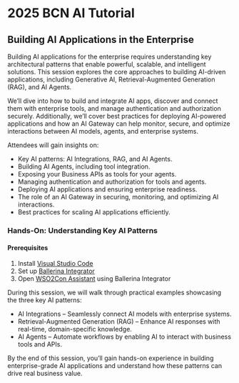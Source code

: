 # 2025 BCN AI Tutorial

## Building AI Applications in the Enterprise

Building AI applications for the enterprise requires understanding key architectural patterns that enable powerful, scalable, and intelligent solutions. This session explores the core approaches to building AI-driven applications, including Generative AI, Retrieval-Augmented Generation (RAG), and AI Agents.

We’ll dive into how to build and integrate AI apps, discover and connect them with enterprise tools, and manage authentication and authorization securely. Additionally, we’ll cover best practices for deploying AI-powered applications and how an AI Gateway can help monitor, secure, and optimize interactions between AI models, agents, and enterprise systems.

Attendees will gain insights on:
- Key AI patterns: AI Integrations, RAG, and AI Agents.
- Building AI Agents, including tool integration.
- Exposing your Business APIs as tools for your agents.
- Managing authentication and authorization for tools and agents.
- Deploying AI applications and ensuring enterprise readiness.
- The role of an AI Gateway in securing, monitoring, and optimizing AI interactions.
- Best practices for scaling AI applications efficiently.

### Hands-On: Understanding Key AI Patterns

#### Prerequisites

1) Install [Visual Studio Code]((https://code.visualstudio.com/))
2) Set up [Ballerina Integrator](https://wso2.github.io/docs-bi/get-started/quick-start-guide/)
3) Open [WSO2Con Assistant](/wso2con_chat_assistant/) using Ballerina Integrator

During this session, we will walk through practical examples showcasing the three key AI patterns:

- AI Integrations – Seamlessly connect AI models with enterprise systems.
- Retrieval-Augmented Generation (RAG) – Enhance AI responses with real-time, domain-specific knowledge.
- AI Agents – Automate workflows by enabling AI to interact with business tools and APIs.

By the end of this session, you’ll gain hands-on experience in building enterprise-grade AI applications and understand how these patterns can drive real business value.

